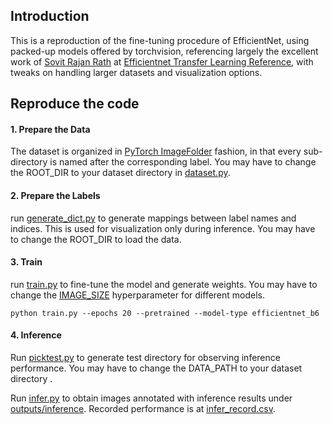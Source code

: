 ## Introduction
This is a reproduction of the fine-tuning procedure of EfficientNet, using packed-up models offered by torchvision, referencing largely the excellent work of [Sovit Rajan Rath] at [Efficientnet Transfer Learning Reference], with tweaks on handling larger datasets and visualization options.

[Efficientnet Transfer Learning Reference]: https://debuggercafe.com/transfer-learning-using-efficientnet-pytorch/
[Sovit Rajan Rath]: <https://debuggercafe.com/>

## Reproduce the code
#### 1. Prepare the Data
The dataset is organized in [PyTorch ImageFolder] fashion, in that every sub-directory is named after the corresponding label. You may have to change the ROOT_DIR to your dataset directory in [dataset.py](src/dataset.py).

#### 2. Prepare the Labels
run [generate_dict.py](src/generate_dict.py) to generate mappings between label names and indices. This is used for visualization only during inference. You may have to change the ROOT_DIR to load the data.

#### 3. Train
run [train.py](src/train.py) to fine-tune the model and generate weights. You may have to change the [IMAGE_SIZE] hyperparameter for different models.
```
python train.py --epochs 20 --pretrained --model-type efficientnet_b6
```

#### 4. Inference
Run [picktest.py](src/model.py) to generate test directory for observing inference performance. You may have to change the DATA_PATH to your dataset directory .

Run [infer.py](src/infer.py) to obtain images annotated with inference results under [outputs/inference](outputs/inference). Recorded performance is at [infer_record.csv](outputs/infer_record.csv).

[PyTorch ImageFolder]:<https://pytorch.org/vision/main/generated/torchvision.datasets.ImageFolder.html>
[IMAGE_SIZE]:<https://pytorch.org/vision/main/models/efficientnet.html>
